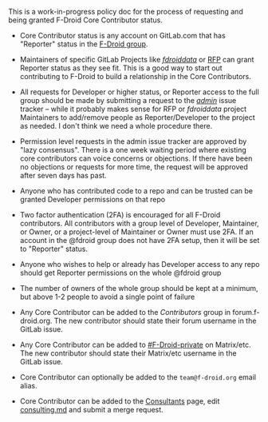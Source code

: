 This is a work-in-progress policy doc for the process of requesting and being granted F-Droid Core Contributor status.

* Core Contributor status is any account on GitLab.com that has "Reporter" status in the [F-Droid group](https://gitlab.com/groups/fdroid/-/group_members).

* Maintainers of specific GitLab Projects like [_fdroiddata_](https://gitlab.com/fdroid/fdroiddata) or [RFP](https://gitlab.com/fdroid/rfp) can grant Reporter status as they see fit.  This is a good way to start out contributing to F-Droid to build a relationship in the Core Contributors.

*  All requests for Developer or higher status, or Reporter access to the full group should be made by submitting a request to the [_admin_](https://gitlab.com/fdroid/admin/issues) issue tracker – while it probably makes sense for RFP or _fdroiddata_ project Maintainers to add/remove people as Reporter/Developer to the project as needed. I don't think we need a whole procedure there.
* Permission level requests in the admin issue tracker are approved by "lazy consensus".  There is a one week waiting period where existing core contributors can voice concerns or objections.  If there have been no objections or requests for more time, the request will be approved after seven days has past.
* Anyone who has contributed code to a repo and can be trusted can be granted Developer permissions on that repo

* Two factor authentication (2FA) is encouraged for all F-Droid contributors.  All contributors with a group level of Developer, Maintainer, or Owner, or a project-level of Maintainer or Owner must use 2FA.  If an account in the @fdroid group does not have 2FA setup, then it will be set to "Reporter" status.

* Anyone who wishes to help or already has Developer access to any repo should get Reporter permissions on the whole @fdroid group
* The number of owners of the whole group should be kept at a minimum, but above 1-2 people to avoid a single point of failure

* Any Core Contributor can be added to the _Contributors_ group in forum.f-droid.org.  The new contributor should state their forum username in the GitLab issue.
* Any Core Contributor can be added to [#F-Droid-private](https://matrix.to/#/#f-droid-private:f-droid.org) on Matrix/etc.  The new contributor should state their Matrix/etc username in the GitLab issue.
* Core Contributor can optionally be added to the  `team@f-droid.org` email alias.
* Core Contributor can be added to the [Consultants](https://f-droid.org/consulting/) page, edit [consulting.md](https://gitlab.com/fdroid/fdroid-website/blob/master/_pages/consulting.md) and submit a merge request.